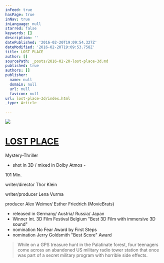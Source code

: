 ```yaml
---
inFeed: true
hasPage: true
inNav: true
inLanguage: null
starred: false
keywords: []
description: ''
datePublished: '2016-02-20T19:09:54.327Z'
dateModified: '2016-02-20T19:09:53.758Z'
title: LOST PLACE
author: []
sourcePath: _posts/2016-02-20-lost-place-3d.md
published: true
authors: []
publisher:
  name: null
  domain: null
  url: null
  favicon: null
url: lost-place-3d/index.html
_type: Article

---
```

![](https://the-grid-user-content.s3-us-west-2.amazonaws.com/dbe0acad-362c-43b4-9677-04dd46795407.jpg)

# [LOST PLACE][0]

Mystery-Thriller 

- shot in 3D / mixed in Dolby Atmos - 

101 Min.

writer/director Thor Klein

writer/producer Lena Vurma

producer Alex Weimer/ Esther Friedrich (MovieBrats)

* released in Germany/ Austria/ Russia/ Japan
* Winner Int. 3D Film Festival Belgium "Best 3D Film with immersive 3D sound"
* nomination No Fear Award by First Steps
* nomination Jerry Goldsmith "Best Score" Award

> While on a GPS treasure hunt in the Palatinate forest, four teenagers come across an abandoned US military radio tower station that once was part of a secret military program with horrible side effects.



[0]: https://www.youtube.com/watch?v=L8HkFIqgvn0